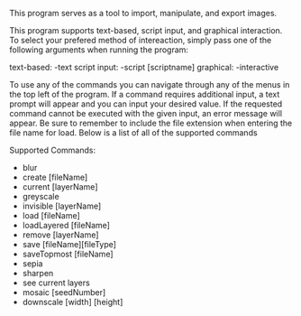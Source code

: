 This program serves as a tool to import, manipulate, and export images.

This program supports text-based, script input, and graphical interaction. To select your prefered method of intereaction, simply pass one of the following arguments when running the program:

text-based: -text
script input: -script [scriptname]
graphical: -interactive


To use any of the commands you can navigate through any of the menus in the top left of the program. If a command requires additional input, a text prompt will appear and you can input your desired value. If the requested command cannot be executed with the given input, an error message will appear. Be sure to remember to include the file extension when entering the file name for load. Below is a list of all of the supported commands

Supported Commands:

- blur
- create [fileName]
- current [layerName]
- greyscale
- invisible [layerName]
- load [fileName]
- loadLayered [fileName]
- remove [layerName]
- save [fileName][fileType]
- saveTopmost [fileName]
- sepia
- sharpen
- see current layers
- mosaic [seedNumber]
- downscale [width] [height]

